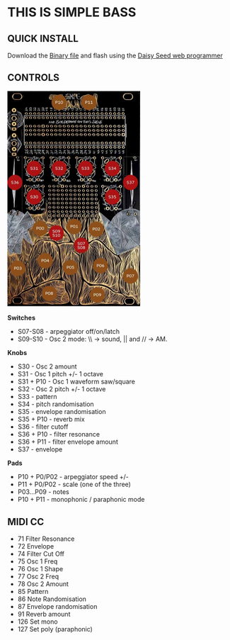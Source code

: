 # THIS IS SIMPLE BASS

## QUICK INSTALL
Download the [Binary file](https://github.com/Synthux-Academy/TouchBass/raw/main/TouchBass.bin) and flash using the [Daisy Seed web programmer](https://electro-smith.github.io/Programmer/)

## CONTROLS
<img src="touch.jpeg" width="300"/>

**Switches**
- S07-S08 - arpeggiator off/on/latch
- S09-S10 - Osc 2 mode: \\\ → sound, || and // → AM.     

**Knobs**
- S30 - Osc 2 amount
- S31 - Osc 1 pitch +/- 1 octave
- S31 + P10 - Osc 1 waveform saw/square
- S32 - Osc 2 pitch +/- 1 octave
- S33 - pattern
- S34 - pitch randomisation
- S35 - envelope randomisation
- S35 + P10 - reverb mix
- S36 - filter cutoff
- S36 + P10 - filter resonance
- S36 + P11 - filter envelope amount
- S37 - envelope

**Pads**
- P10 + P0/P02 - arpeggiator speed +/-
- P11 + P0/P02 - scale (one of the three)
- P03...P09 - notes
- P10 + P11 - monophonic / paraphonic mode
  
## MIDI CC
- 71 Filter Resonance
- 72 Envelope
- 74 Filter Cut Off
- 75 Osc 1 Freq
- 76 Osc 1 Shape
- 77 Osc 2 Freq
- 78 Osc 2 Amount
- 85 Pattern
- 86 Note Randomisation
- 87 Envelope randomisation
- 91 Reverb amount
- 126 Set mono
- 127 Set poly (paraphonic)


